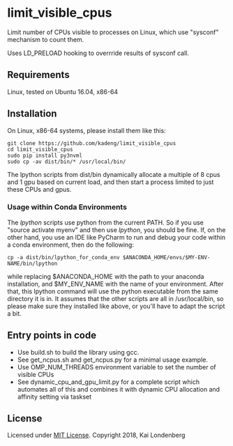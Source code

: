 # limit_visible_cpus

Limit number of CPUs visible to processes on Linux, which use
"sysconf" mechanism to count them.

Uses LD_PRELOAD hooking to overrride results of sysconf call.

## Requirements

Linux, tested on Ubuntu 16.04, x86-64

## Installation

On Linux, x86-64 systems, please install them like this:

    git clone https://github.com/kadeng/limit_visible_cpus
    cd limit_visible_cpus
    sudo pip install py3nvml
    sudo cp -av dist/bin/* /usr/local/bin/

The lpython scripts from dist/bin dynamically allocate a multiple of
8 cpus and 1 gpu based on current load, and then start a process
limited to just these CPUs and gpus. 

### Usage within Conda Environments

The *lpython* scripts use python from the current PATH. So if you use "source activate myenv" and then use *lpython*, you should be fine.
If, on the other hand, you use an IDE like PyCharm to run and debug your code within a conda environment, then do the following:

    cp -a dist/bin/lpython_for_conda_env $ANACONDA_HOME/envs/$MY-ENV-NAME/bin/lpython

while replacing $ANACONDA_HOME with the path to your anaconda installation, and $MY_ENV_NAME with the name of your environment. 
After that, this lpython command will use the python executable from the same directory it is in. It assumes that 
the other scripts are all in /usr/local/bin, so please make sure they installed like above, or you'll have to adapt the script a bit.

## Entry points in code

 * Use build.sh to build the library using gcc.
 * See get_ncpus.sh and get_ncpus.py for a minimal usage example.
 * Use OMP_NUM_THREADS environment variable to set the number of visible CPUs
 * See dynamic_cpu_and_gpu_limit.py for a complete script which automates all of this and combines
   it with dynamic CPU allocation and affinity setting via taskset

## License

Licensed under [MIT License](https://opensource.org/licenses/MIT).
Copyright 2018, Kai Londenberg
